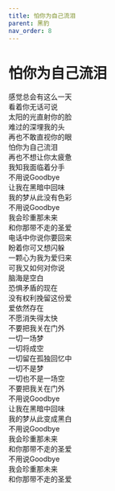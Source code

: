 ```yaml
---
title: 怕你为自己流泪
parent: 黑豹
nav_order: 8
---
```


# 怕你为自己流泪

感觉总会有这么一天  
看着你无话可说  
太阳的光直射你的脸  
难过的深埋我的头  
再也不敢直视你的眼  
怕你为自己流泪  
再也不想让你太疲惫  
我知我面临着分手  
不用说Goodbye  
让我在黑暗中回味  
我的梦从此没有色彩  
不用说Goodbye  
我会珍重那未来  
和你那带不走的圣爱  
电话中你说你要回来  
盼着你可又想闪躲  
一颗心为我为爱归来  
可我又如何对你说  
脑海是空白  
恐惧矛盾的现在  
没有权利挽留这份爱  
爱依然存在  
不愿消失得太快  
不要把我关在门外  
一切一场梦  
一切将成空  
一切留在孤独回忆中  
一切不是梦  
一切也不是一场空  
不要把我关在门外  
不用说Goodbye  
让我在黑暗中回味  
我的梦从此变成黑白  
不用说Goodbye  
我会珍重那未来  
和你那带不走的圣爱  
不用说Goodbye  
我会珍重那未来  
和你那带不走的圣爱